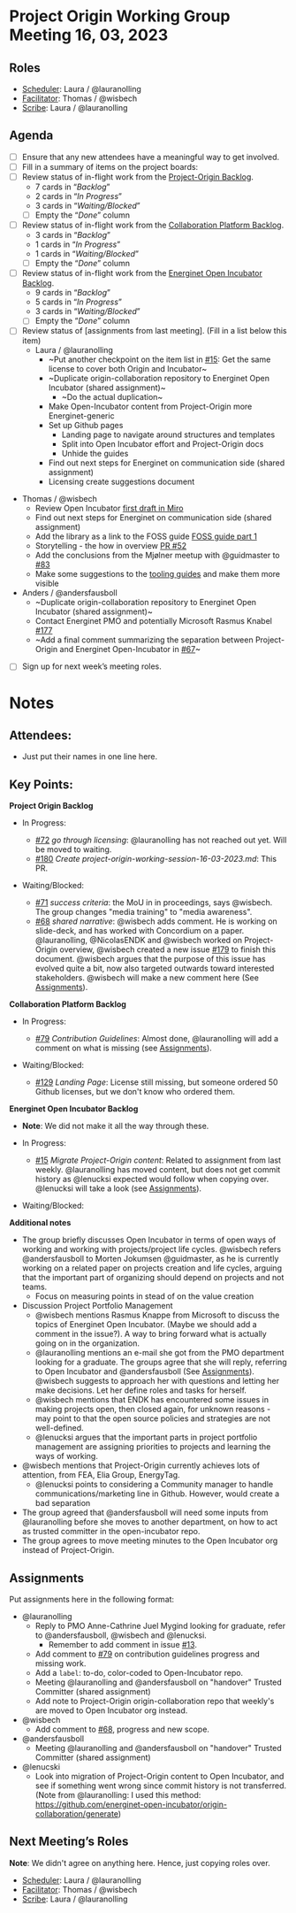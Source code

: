 # Project Origin Working Group Meeting 16, 03, 2023

## Roles
- [Scheduler]: Laura / @lauranolling 
- [Facilitator]: Thomas / @wisbech
- [Scribe]: Laura / @lauranolling   

## Agenda

- [ ] Ensure that any new attendees have a meaningful way to get involved.
- [ ] Fill in a summary of items on the project boards:
- [ ] Review status of in-flight work from the [Project-Origin Backlog].
  - 7 cards in “_Backlog_” 
  - 2 cards in “_In Progress_” 
  - 3 cards in “_Waiting/Blocked_”
  - [ ] Empty the “_Done_” column
- [ ] Review status of in-flight work from the [Collaboration Platform Backlog].
  - 3 cards in “_Backlog_” 
  - 1 cards in “_In Progress_” 
  - 1 cards in “_Waiting/Blocked_” 
  - [ ] Empty the “_Done_” column
- [ ] Review status of in-flight work from the [Energinet Open Incubator Backlog].
  - 9 cards in “_Backlog_” 
  - 5 cards in “_In Progress_” 
  - 3 cards in “_Waiting/Blocked_”
  - [ ] Empty the “_Done_” column
- [ ] Review status of [assignments from last meeting]. (Fill in a list below this item)
  - Laura / @lauranolling  
    - ~Put another checkpoint on the item list in [#15](https://github.com/energinet-open-incubator/incubator-open-source-ressources/issues/14): Get the same license to cover both Origin and Incubator~
    - ~Duplicate origin-collaboration repository to Energinet Open Incubator (shared assignment)~
      - ~Do the actual duplication~
    - Make Open-Incubator content from Project-Origin more Energinet-generic 
    - Set up Github pages
       - Landing page to navigate around structures and templates
       - Split into Open Incubator effort and Project-Origin docs
       - Unhide the guides
    - Find out next steps for Energinet on communication side (shared assignment)
    - Licensing create suggestions document
- Thomas / @wisbech 
    - Review Open Incubator [first draft in Miro](https://miro.com/app/board/uXjVP3As-l8=/?moveToWidget=3458764545498972526&cot=14)
    - Find out next steps for Energinet on communication side (shared assignment)
    - Add the library as a link to the FOSS guide [FOSS guide part 1](https://github.com/orgs/energinet-open-incubator/projects/11/views/1?pane=issue&itemId=19492319)
    - Storytelling - the how in overview [PR #52](https://github.com/energinet-open-incubator/registry/pull/52)
    - Add the conclusions from the Mjølner meetup with @guidmaster to [#83](https://github.com/energinet-open-incubator/origin-collaboration/issues/83)
    - Make some suggestions to the [tooling guides](https://github.com/energinet-open-incubator/origin-collaboration/tree/main/docs/github_guides) and make them more visible
- Anders / @andersfausboll 
    - ~Duplicate origin-collaboration repository to Energinet Open Incubator (shared assignment)~
    - Contact Energinet PMO and potentially Microsoft Rasmus Knabel [#177](https://github.com/energinet-open-incubator/origin-collaboration/issues/177)
    - ~Add a final comment summarizing the separation between Project-Origin and Energinet Open-Incubator in [#67](https://github.com/energinet-open-incubator/origin-collaboration/issues/67)~
- [ ] Sign up for next week’s meeting roles.


# Notes

## Attendees:
- Just put their names in one line here.

## Key Points:
**Project Origin Backlog**
- In Progress:
    - [#72](https://github.com/energinet-open-incubator/origin-collaboration/issues/72) _go through licensing_: @lauranolling has not reached out yet. Will be moved to waiting.
    - [#180](https://github.com/energinet-open-incubator/origin-collaboration/issues/180) _Create project-origin-working-session-16-03-2023.md_: This PR.

- Waiting/Blocked:
    - [#71](https://github.com/energinet-open-incubator/origin-collaboration/issues/71) _success criteria_: the MoU in in proceedings, says @wisbech. The group changes "media training" to "media awareness".
    - [#68](https://github.com/energinet-open-incubator/origin-collaboration/issues/68) _shared narrative_: @wisbech adds comment. He is working on slide-deck, and has worked with Concordium on a paper. @lauranolling, @NicolasENDK and @wisbech worked on Project-Origin overview, @wisbech created a new issue [#179](https://github.com/energinet-open-incubator/registry/issues/96) to finish this document. @wisbech argues that the purpose of this issue has evolved quite a bit, now also targeted outwards toward interested stakeholders. @wisbech will make a new comment here (See [Assignments]).
  
    
**Collaboration Platform Backlog** 
- In Progress:
    - [#79](https://github.com/energinet-open-incubator/origin-collaboration/issues/79) _Contribution Guidelines_: Almost done, @lauranolling will add a comment on what is missing (see [Assignments]). 
    
- Waiting/Blocked:
    - [#129](https://github.com/energinet-open-incubator/origin-collaboration/issues/129) _Landing Page_: License still missing, but someone ordered 50 Github licenses, but we don't know who ordered them.


**Energinet Open Incubator Backlog**
- **Note**: We did not make it all the way through these. 

- In Progress:
    - [#15](https://github.com/energinet-open-incubator/incubator-open-source-ressources/issues/15) _Migrate Project-Origin content_: Related to assignment from last weekly. @lauranolling has moved content, but does not get commit history as @lenucksi expected would follow when copying over. @lenucksi will take a look (see [Assignments]). 
    
- Waiting/Blocked:

    

**Additional notes**
- The group briefly discusses Open Incubator in terms of open ways of working and working with projects/project life cycles. @wisbech refers @andersfausboll to Morten Jokumsen @guidmaster, as he is currently working on a related paper on projects creation and life cycles, arguing that the important part of organizing should depend on projects and not teams. 
   - Focus on measuring points in stead of on the value creation 
- Discussion Project Portfolio Management
   - @wisbech mentions Rasmus Knappe from Microsoft to discuss the topics of Energinet Open Incubator. (Maybe we should add a comment in the issue?). A way to bring forward what is actually going on in the organization. 
   - @lauranolling mentions an e-mail she got from the PMO department looking for a graduate. The groups agree that she will reply, referring to Open Incubator and @andersfausboll (See [Assignments]). @wisbech suggests to approach her with questions and letting her make decisions. Let her define roles and tasks for herself. 
   - @wisbech mentions that ENDK has encountered some issues in making projects open, then closed again, for unknown reasons - may point to that the open source policies and strategies are not well-defined. 
   - @lenucksi argues that the important parts in project portfolio management are assigning priorities to projects and learning the ways of working. 
- @wisbech mentions that Project-Origin currently achieves lots of attention, from FEA, Elia Group, EnergyTag. 
   - @lenucksi points to considering a Community manager to handle communications/marketing line in Github. However, would create a bad separation 
- The group agreed that @andersfausboll will need some inputs from @lauranolling before she moves to another department, on how to act as trusted committer in the open-incubator repo. 
- The group agrees to move meeting minutes to the Open Incubator org instead of Project-Origin. 

## Assignments
Put assignments here in the following format: 

- @lauranolling
  - Reply to PMO Anne-Cathrine Juel Mygind looking for graduate, refer to @andersfausboll, @wisbech and @lenucksi. 
      - Remember to add comment in issue [#13](https://github.com/energinet-open-incubator/incubator-open-source-ressources/issues/13).
  - Add comment to [#79](https://github.com/energinet-open-incubator/origin-collaboration/issues/79) on contribution guidelines progress and missing work. 
  - Add a `label`: to-do, color-coded to Open-Incubator repo.
  - Meeting @lauranolling and @andersfausboll on "handover" Trusted Committer (shared assignment)
  - Add note to Project-Origin origin-collaboration repo that weekly's are moved to Open Incubator org instead. 
- @wisbech
  - Add comment to [#68](https://github.com/energinet-open-incubator/origin-collaboration/issues/68), progress and new scope.
- @andersfausboll
  - Meeting @lauranolling and @andersfausboll on "handover" Trusted Committer (shared assignment)
- @lenucski
  - Look into migration of Project-Origin content to Open Incubator, and see if something went wrong since commit history is not transferred. (Note from @lauranolling: I used this method: https://github.com/energinet-open-incubator/origin-collaboration/generate) 

## Next Meeting’s Roles
**Note**: We didn't agree on anything here. Hence, just copying roles over. 
- [Scheduler]: Laura / @lauranolling 
- [Facilitator]: Thomas / @wisbech
- [Scribe]: Laura / @lauranolling 

<!-- anchorlinks --> 
[Project-Origin Backlog]: https://github.com/orgs/energinet-open-incubator/projects/6/views/2
[Collaboration Platform Backlog]: https://github.com/orgs/energinet-open-incubator/projects/2/views/1
[Energinet Open Incubator Backlog]: https://github.com/orgs/energinet-open-incubator/projects/1/views/1

[Scheduler]: https://github.com/energinet-open-incubator/origin-collaboration/blob/main/docs/guidelines/roles.md#scheduler
[Facilitator]: https://github.com/energinet-open-incubator/origin-collaboration/blob/main/docs/guidelines/roles.md#facilitator
[Scribe]: https://github.com/energinet-open-incubator/origin-collaboration/blob/main/docs/guidelines/roles.md#scribe

[Open Incubator organization]: https://github.com/energinet-open-incubator
[Assignments]: #assignments


<!-- Helping links used to create issue links in Scribe notes. Just write [#issue-number](helping-link-here/issue-number) -->
<!-- https://github.com/energinet-open-incubator/origin-collaboration/issues/ -->
<!-- https://github.com/energinet-open-incubator/incubator-open-source-ressources/issues/ -->
